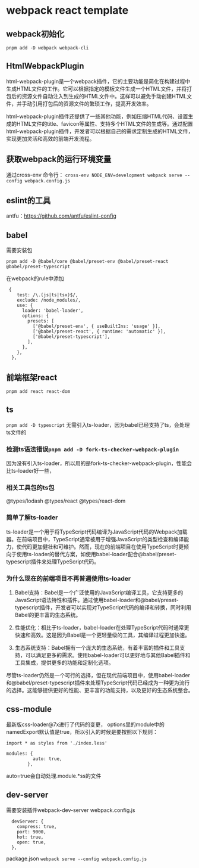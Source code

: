 # webpack react template

## webpack初始化

```
pnpm add -D webpack webpack-cli
```

## HtmlWebpackPlugin

html-webpack-plugin是一个webpack插件，它的主要功能是简化在构建过程中生成HTML文件的工作。它可以根据指定的模板文件生成一个HTML文件，并将打包后的资源文件自动注入到生成的HTML文件中。这样可以避免手动创建HTML文件，并手动引用打包后的资源文件的繁琐工作，提高开发效率。

html-webpack-plugin插件还提供了一些其他功能，例如压缩HTML代码、设置生成的HTML文件的title、favicon等属性、支持多个HTML文件的生成等。通过配置html-webpack-plugin插件，开发者可以根据自己的需求定制生成的HTML文件，实现更加灵活和高效的前端开发流程。

## 获取webpack的运行环境变量

通过cross-env
命令行： `cross-env NODE_ENV=development webpack serve --config webpack.config.js`

## eslint的工具

antfu：<https://github.com/antfu/eslint-config>

## babel

需要安装包

```
pnpm add -D @babel/core @babel/preset-env @babel/preset-react @babel/preset-typescript
```

在webpack的rule中添加

```JS
 {
    test: /\.(js|ts|tsx)$/,
    exclude: /node_modules/,
    use: {
      loader: 'babel-loader',
      options: {
        presets: [
          ['@babel/preset-env', { useBuiltIns: 'usage' }],
          ['@babel/preset-react', { runtime: 'automatic' }],
          ['@babel/preset-typescript'],
        ],
      },
    },
  },
```

## 前端框架react

`pnpm add react react-dom`

## ts

`pnpm add -D typescript`
无需引入ts-loader，因为babel已经支持了ts，会处理ts文件的

### 检测ts语法错误`pnpm add -D fork-ts-checker-webpack-plugin`

因为没有引入ts-loader，所以用的是fork-ts-checker-webpack-plugin，性能会比ts-loader好一些，

### 相关工具包的ts包

@types/lodash
@types/react
@types/react-dom

### 简单了解ts-loader

ts-loader是一个用于将TypeScript代码编译为JavaScript代码的Webpack加载器。在前端项目中，TypeScript通常被用于增强JavaScript的类型检查和编译能力，使代码更加健壮和可维护。然而，现在的前端项目在使用TypeScript时更倾向于使用ts-loader的替代方案，如使用babel-loader配合@babel/preset-typescript插件来处理TypeScript代码。

### 为什么现在的前端项目不再普遍使用ts-loader

1. Babel支持：Babel是一个广泛使用的JavaScript编译工具，它支持更多的JavaScript语法特性和插件。通过使用babel-loader和@babel/preset-typescript插件，开发者可以实现对TypeScript代码的编译和转换，同时利用Babel的更丰富的生态系统。

2. 性能优化：相比于ts-loader，babel-loader在处理TypeScript代码时通常更快速和高效。这是因为Babel是一个更轻量级的工具，其编译过程更加快速。

3. 生态系统支持：Babel拥有一个庞大的生态系统，有着丰富的插件和工具支持，可以满足更多的需求。使用babel-loader可以更好地与其他Babel插件和工具集成，提供更多的功能和定制化选项。

尽管ts-loader仍然是一个可行的选择，但在现代前端项目中，使用babel-loader和@babel/preset-typescript插件来处理TypeScript代码已经成为一种更为流行的选择。这能够提供更好的性能、更丰富的功能支持，以及更好的生态系统整合。

## css-module

最新版css-loader@7x进行了代码的变更，
options里的module中的namedExport默认值是true，所以引入的时候是要按照以下规则：

```JS
import * as styles from './index.less'
```

```
modules: {
          auto: true,
        },
```

auto=true会自动处理.module.*ss的文件

## dev-server

需要安装插件webpack-dev-server
webpack.config.js

```JS
  devServer: {
    compress: true,
    port: 9000,
    hot: true,
    open: true,
  },
```

package.json
`webpack serve --config webpack.config.js`
